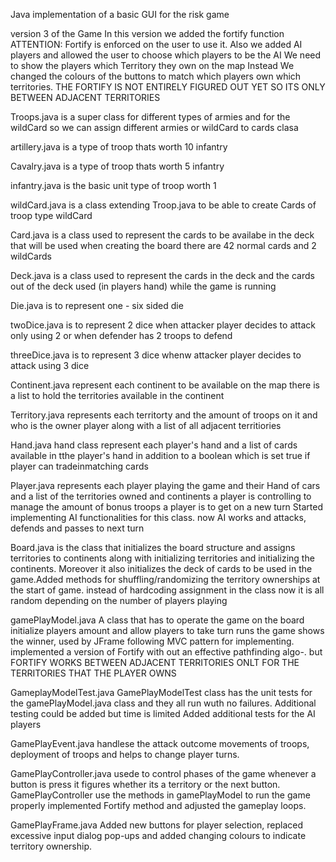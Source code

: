 Java implementation of a basic GUI for the risk game 

version 3 of the Game 
In this version we added the fortify function
ATTENTION: Fortify is enforced on the user to use it.
Also we added AI players and allowed the user to choose which players to be the AI 
We need to show the players which Territory they own on the map
Instead We changed the colours of the buttons to match which players own which territories. 
THE FORTIFY IS NOT ENTIRELY FIGURED OUT YET SO ITS ONLY BETWEEN ADJACENT TERRITORIES 


Troops.java 
is a super class for different types of armies and for the wildCard 
so we can assign different armies or wildCard to cards clasa

artillery.java 
is a type of troop thats worth 10 infantry 

Cavalry.java
is a type of troop thats worth 5 infantry

infantry.java 
is the basic unit type of troop worth 1 

wildCard.java 
is a class extending Troop.java to be able to create 
Cards of troop type wildCard 

Card.java
is a class used to represent the cards to be availabe in the deck 
that will be used when creating the board there are 42 normal cards and 2 wildCards

Deck.java
is a class used to represent the cards in the deck and the
cards out of the deck used (in players hand) while the game is running 

Die.java
is to represent one - six sided die 

twoDice.java 
is to represent 2 dice when attacker player decides to attack only using 2 or 
when defender has 2 troops to defend 

threeDice.java
is to represent 3 dice whenw attacker player decides to attack using 3 dice 

Continent.java
represent each continent to be available on the map there is a list to hold
the territories available in the continent

Territory.java
represents each territorty and the amount of troops on it and who is 
the owner player along with a list of all adjacent territiories 

Hand.java
hand class represent each player's hand and a list of cards available in tthe
player's hand in addition to a boolean which is set true if player can tradeinmatching cards

Player.java
represents each player playing the game and their Hand of cars and a list of the territories owned and 
continents a player is controlling to manage the amount of bonus troops a player is to get on a new turn 
Started implementing AI functionalities for this class. now AI works and attacks, defends and passes to next turn

Board.java
is the class that initializes the board structure and assigns territories to continents along with initializing territories
and initializing the continents. Moreover it also initializes the deck of cards to be used in the 
game.Added methods for shuffling/randomizing the territory ownerships at the start of game. instead of hardcoding assignment in the class now it is all random
depending on the number of players playing

gamePlayModel.java
A class that has to operate the game on the board initialize players amount and allow players to take turn runs the game shows the winner, used by JFrame 
following MVC pattern for implementing. implemented a version of Fortify with out an effective pathfinding algo-. but FORTIFY WORKS BETWEEN ADJACENT TERRITORIES ONLT FOR THE TERRITORIES
THAT THE PLAYER OWNS


GameplayModelTest.java
GamePlayModelTest class has the unit tests for the gamePlayModel.java class and they all run wuth no failures. Additional testing could be added but time
is limited Added additional tests for the AI players

GamePlayEvent.java
handlese the attack outcome movements of troops, deployment of troops and helps to change player turns. 

GamePlayController.java
usede to control phases of the game whenever a button is press it figures whether its a territory or the next button. GamePlayController use the methods in gamePlayModel to run the game 
properly implemented Fortify method and adjusted the gameplay loops.


GamePlayFrame.java
Added new buttons for player selection, replaced excessive input dialog pop-ups and added changing colours to indicate territory ownership.



